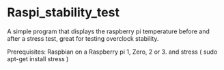 # Raspi_stability_test
A simple program that displays the raspberry pi temperature before and after a stress test, great for testing overclock stability.

Prerequisites:
Raspbian on a Raspberry pi 1, Zero, 2 or 3.
and stress ( sudo apt-get install stress )
